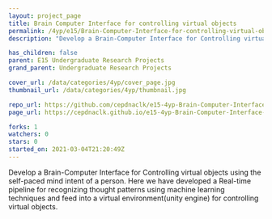 ```yaml
---
layout: project_page
title: Brain Computer Interface for controlling virtual objects
permalink: /4yp/e15/Brain-Computer-Interface-for-controlling-virtual-objects
description: "Develop a Brain-Computer Interface for Controlling virtual objects using the self-paced mind intent of a person. Here we have developed a Real-time pipeline for recognizing thought patterns using machine learning techniques and feed into a virtual environment(unity engine) for controlling virtual objects."

has_children: false
parent: E15 Undergraduate Research Projects
grand_parent: Undergraduate Research Projects

cover_url: /data/categories/4yp/cover_page.jpg
thumbnail_url: /data/categories/4yp/thumbnail.jpg

repo_url: https://github.com/cepdnaclk/e15-4yp-Brain-Computer-Interface-for-controlling-virtual-objects
page_url: https://cepdnaclk.github.io/e15-4yp-Brain-Computer-Interface-for-controlling-virtual-objects

forks: 1
watchers: 0
stars: 0
started_on: 2021-03-04T21:20:49Z
---
```

Develop a Brain-Computer Interface for Controlling virtual objects using the self-paced mind intent of a person. Here we have developed a Real-time pipeline for recognizing thought patterns using machine learning techniques and feed into a virtual environment(unity engine) for controlling virtual objects.


